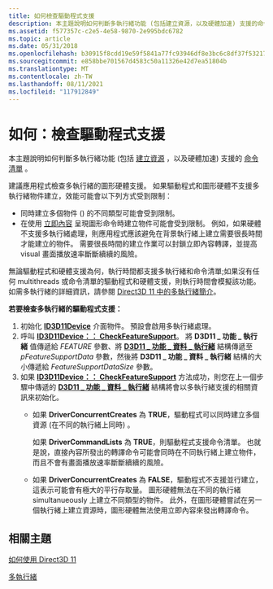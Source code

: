 ```yaml
---
title: 如何檢查驅動程式支援
description: 本主題說明如何判斷多執行緒功能 (包括建立資源，以及硬體加速) 支援的命令清單。
ms.assetid: f577357c-c2e5-4e58-9870-2e995bdc6782
ms.topic: article
ms.date: 05/31/2018
ms.openlocfilehash: b30915f8cdd19e59f5841a77fc93946df8e3bc6c8df37f53217b4afac2be0f11
ms.sourcegitcommit: e858bbe701567d4583c50a11326e42d7ea51804b
ms.translationtype: MT
ms.contentlocale: zh-TW
ms.lasthandoff: 08/11/2021
ms.locfileid: "117912849"
---
```

# <a name="how-to-check-for-driver-support"></a>如何：檢查驅動程式支援

本主題說明如何判斷多執行緒功能 (包括 [建立資源](overviews-direct3d-11-render-multi-thread-intro.md) ，以及硬體加速) 支援的 [命令清單](overviews-direct3d-11-render-multi-thread-command-list.md) 。

建議應用程式檢查多執行緒的圖形硬體支援。 如果驅動程式和圖形硬體不支援多執行緒物件建立，效能可能會以下列方式受到限制：

-   同時建立多個物件 () 的不同類型可能會受到限制。
-   在使用 [立即內容](overviews-direct3d-11-render-multi-thread-render.md) 呈現圖形命令時建立物件可能會受到限制。 例如，如果硬體不支援多執行緒處理，則應用程式應該避免在背景執行緒上建立需要很長時間才能建立的物件。 需要很長時間的建立作業可以封鎖立即內容轉譯，並提高 visual 畫面播放速率斷斷續續的風險。

無論驅動程式和硬體支援為何，執行時間都支援多執行緒和命令清單;如果沒有任何 multithreads 或命令清單的驅動程式和硬體支援，則執行時間會模擬該功能。 如需多執行緒的詳細資訊，請參閱 [Direct3D 11 中的多執行緒簡介](overviews-direct3d-11-render-multi-thread-intro.md)。

**若要檢查多執行緒的驅動程式支援：**

1.  初始化 [**ID3D11Device**](/windows/desktop/api/D3D11/nn-d3d11-id3d11device) 介面物件。 預設會啟用多執行緒處理。
2.  呼叫 [**ID3D11Device：： CheckFeatureSupport**](/windows/desktop/api/D3D11/nf-d3d11-id3d11device-checkfeaturesupport)。 將 **D3D11 \_ 功能 \_ 執行緒** 值傳遞給 *FEATURE* 參數、將 [**D3D11 \_ 功能 \_ 資料 \_ 執行緒**](/windows/desktop/api/D3D11/ns-d3d11-d3d11_feature_data_threading) 結構傳遞至 *pFeatureSupportData* 參數，然後將 **D3D11 \_ 功能 \_ 資料 \_ 執行緒** 結構的大小傳遞給 *FeatureSupportDataSize* 參數。
3.  如果 [**ID3D11Device：： CheckFeatureSupport**](/windows/desktop/api/D3D11/nf-d3d11-id3d11device-checkfeaturesupport) 方法成功，則您在上一個步驟中傳遞的 [**D3D11 \_ 功能 \_ 資料 \_ 執行緒**](/windows/desktop/api/D3D11/ns-d3d11-d3d11_feature_data_threading) 結構將會以多執行緒支援的相關資訊來初始化。
    -   如果 **DriverConcurrentCreates** 為 **TRUE**，驅動程式可以同時建立多個資源 (在不同的執行緒上同時) 。

        如果 **DriverCommandLists** 為 **TRUE**，則驅動程式支援命令清單。 也就是說，直接內容所發出的轉譯命令可能會同時在不同執行緒上建立物件，而且不會有畫面播放速率斷斷續續的風險。

    -   如果 **DriverConcurrentCreates** 為 **FALSE**，驅動程式不支援並行建立，這表示可能會有極大的平行存取量。 圖形硬體無法在不同的執行緒 simultanueously 上建立不同類型的物件。 此外，在圖形硬體嘗試在另一個執行緒上建立資源時，圖形硬體無法使用立即內容來發出轉譯命令。

## <a name="related-topics"></a>相關主題

<dl> <dt>

[如何使用 Direct3D 11](how-to-use-direct3d-11.md)
</dt> <dt>

[多執行緒](overviews-direct3d-11-render-multi-thread.md)
</dt> </dl>

 

 




